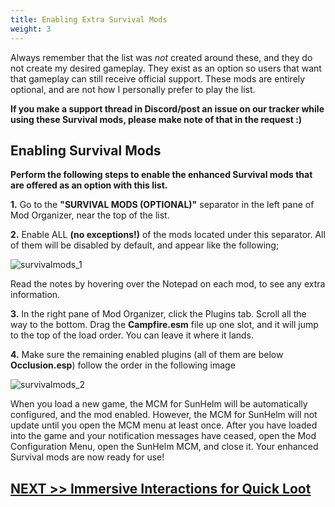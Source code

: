 ```yaml
---
title: Enabling Extra Survival Mods
weight: 3
---
```

Always remember that the list was *not* created around these, and they do not create my desired gameplay. They exist as an option so users that want that gameplay can still receive official support. These mods are entirely optional, and are not how I personally prefer to play the list.

**If you make a support thread in Discord/post an issue on our tracker while using these Survival mods, please make note of that in the request :)**

## Enabling Survival Mods

**Perform the following steps to enable the enhanced Survival mods that are offered as an option with this list.**

**1.** Go to the **"SURVIVAL MODS (OPTIONAL)"** separator in the left pane of Mod Organizer, near the top of the list.

**2.** Enable ALL **(no exceptions!)** of the mods located under this separator. All of them will be disabled by default, and appear like the following;

![survivalmods_1](../../../../survivalmods/survivalmods_1.png)

Read the notes by hovering over the Notepad on each mod, to see any extra information.

**3.** In the right pane of Mod Organizer, click the Plugins tab. Scroll all the way to the bottom. Drag the **Campfire.esm** file up one slot, and it will jump to the top of the load order. You can leave it where it lands.

**4.** Make sure the remaining enabled plugins (all of them are below **Occlusion.esp**) follow the order in the following image

![survivalmods_2](../../../../survivalmods/survivalmods_2.png)

When you load a new game, the MCM for SunHelm will be automatically configured, and the mod enabled. However, the MCM for SunHelm will not update until you open the MCM menu at least once. After you have loaded into the game and your notification messages have ceased, open the Mod Configuration Menu, open the SunHelm MCM, and close it. Your enhanced Survival mods are now ready for use!

## [NEXT >> Immersive Interactions for Quick Loot](../quicklootinteractions)
